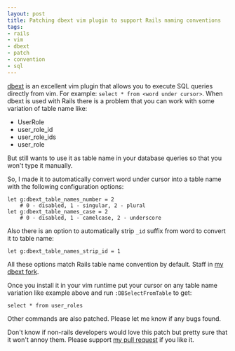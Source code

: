 ```yaml
---
layout: post
title: Patching dbext vim plugin to support Rails naming conventions
tags: 
- rails
- vim
- dbext
- patch
- convention
- sql
---
```


[dbext](http://www.vim.org/scripts/script.php?script_id=356) is an excellent vim plugin that allows you to execute SQL queries directly from vim. For example: `select * from <word under cursor>`. When dbext is used with Rails there is a problem that you can work with some variation of table name like: 

* UserRole
* user\_role\_id
* user\_role\_ids
* user\_role

But still wants to use it as table name in your database queries so that you won't type it manually.

<!--more-->

So, I made it to automatically convert word under cursor into a table name with the following configuration options:

    let g:dbext_table_names_number = 2 
        # 0 - disabled, 1 - singular, 2 - plural
    let g:dbext_table_names_case = 2 
        # 0 - disabled, 1 - camelcase, 2 - underscore

Also there is an option to automatically strip `_id` suffix from word to convert it to table name:

    let g:dbext_table_names_strip_id = 1


All these options match Rails table name convention by default.
Staff in [my dbext fork](http://github.com/bogdan/dbext). 

Once you install it in your vim runtime put your cursor on any table name variation like example above and run `:DBSelectFromTable` to get:

```select * from user_roles```

Other commands are also patched. Please let me know if any bugs found.

Don't know if non-rails developers would love this patch but pretty sure that it won't annoy them. 
Please support [my pull request](https://github.com/zklinger/dbext/pull/1) if you like it.

